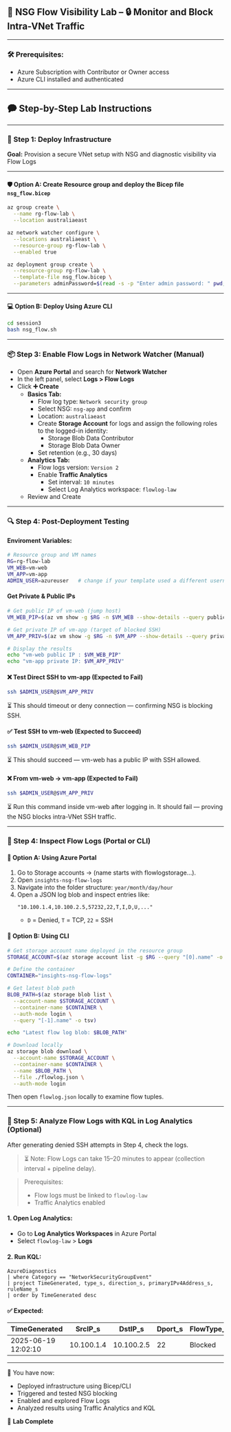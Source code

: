 ## 🧪 NSG Flow Visibility Lab – 🔒 Monitor and Block Intra-VNet Traffic

---

### 🛠️ Prerequisites:

- Azure Subscription with Contributor or Owner access
- Azure CLI installed and authenticated

---

## 🗭 Step-by-Step Lab Instructions

---

### 🚀 Step 1: Deploy Infrastructure

**Goal:** Provision a secure VNet setup with NSG and diagnostic visibility via Flow Logs

---

#### 🛡️ Option A: Create Resource group and deploy the Bicep file `nsg_flow.bicep`

```bash
az group create \
  --name rg-flow-lab \
  --location australiaeast

az network watcher configure \
  --locations australiaeast \
  --resource-group rg-flow-lab \
  --enabled true

az deployment group create \
  --resource-group rg-flow-lab \
  --template-file nsg_flow.bicep \
  --parameters adminPassword=$(read -s -p "Enter admin password: " pwd; echo $pwd)
```

---

#### 💻 Option B: Deploy Using Azure CLI

```bash
cd session3
bash nsg_flow.sh
```

---

### 📦 Step 3: Enable Flow Logs in Network Watcher (Manual)

- Open **Azure Portal** and search for **Network Watcher**
- In the left panel, select **Logs > Flow Logs**
- Click **➕ Create**
  - **Basics Tab:**
    - Flow log type: `Network security group`
    - Select NSG: `nsg-app` and confirm
    - Location: `australiaeast`
    - Create **Storage Account** for logs and assign the following roles to the logged-in identity:
      - Storage Blob Data Contributor
      - Storage Blob Data Owner
    - Set retention (e.g., 30 days)
  - **Analytics Tab:**
    - Flow logs version: `Version 2`
    - Enable **Traffic Analytics**
      - Set interval: `10 minutes`
      - Select Log Analytics workspace: `flowlog-law`
  - Review and Create

---

### 🔍 Step 4: Post-Deployment Testing

#### Enviroment Variables:
```bash
# Resource group and VM names
RG=rg-flow-lab
VM_WEB=vm-web
VM_APP=vm-app
ADMIN_USER=azureuser   # change if your template used a different username
```

#### Get Private & Public IPs 

```bash
# Get public IP of vm-web (jump host)
VM_WEB_PIP=$(az vm show -g $RG -n $VM_WEB --show-details --query publicIps -o tsv)

# Get private IP of vm-app (target of blocked SSH)
VM_APP_PRIV=$(az vm show -g $RG -n $VM_APP --show-details --query privateIps -o tsv)

# Display the results
echo "vm-web public IP : $VM_WEB_PIP"
echo "vm-app private IP: $VM_APP_PRIV"

```

#### ❌ Test Direct SSH to vm-app (Expected to Fail)

```bash
ssh $ADMIN_USER@$VM_APP_PRIV
```
⏳ This should timeout or deny connection — confirming NSG is blocking SSH.


#### ✅ Test SSH to vm-web (Expected to Succeed)

```bash
ssh $ADMIN_USER@$VM_WEB_PIP
```
⏳ This should succeed — vm-web has a public IP with SSH allowed.


#### ❌ From vm-web → vm-app (Expected to Fail)
```bash
ssh $ADMIN_USER@$VM_APP_PRIV
```
⏳ Run this command inside vm-web after logging in. It should fail — proving the NSG blocks intra-VNet SSH traffic.

---

### 📂 Step 4: Inspect Flow Logs (Portal or CLI)

#### 🔢 Option A: Using Azure Portal

1. Go to Storage accounts → (name starts with flowlogstorage...). 
2. Open `insights-nsg-flow-logs`
3. Navigate into the folder structure: `year/month/day/hour`
4. Open a JSON log blob and inspect entries like:
   ```
   "10.100.1.4,10.100.2.5,57232,22,T,I,D,U,..."
   ```
   - `D` = Denied, `T` = TCP, `22` = SSH

#### 🔢 Option B: Using CLI

```bash
# Get storage account name deployed in the resource group
STORAGE_ACCOUNT=$(az storage account list -g $RG --query "[0].name" -o tsv)

# Define the container
CONTAINER="insights-nsg-flow-logs"

# Get latest blob path
BLOB_PATH=$(az storage blob list \
  --account-name $STORAGE_ACCOUNT \
  --container-name $CONTAINER \
  --auth-mode login \
  --query "[-1].name" -o tsv)

echo "Latest flow log blob: $BLOB_PATH"

# Download locally
az storage blob download \
  --account-name $STORAGE_ACCOUNT \
  --container-name $CONTAINER \
  --name $BLOB_PATH \
  --file ./flowlog.json \
  --auth-mode login
```

Then open `flowlog.json` locally to examine flow tuples.

---

### 🥪 Step 5: Analyze Flow Logs with KQL in Log Analytics (Optional)

After generating denied SSH attempts in Step 4, check the logs.
> ⏳ Note: Flow Logs can take 15–20 minutes to appear (collection interval + pipeline delay).

> Prerequisites:
>
> - Flow logs must be linked to `flowlog-law`
> - Traffic Analytics enabled

#### 1. Open Log Analytics:

- Go to **Log Analytics Workspaces** in Azure Portal
- Select `flowlog-law` > **Logs**

#### 2. Run KQL:

```kql
AzureDiagnostics
| where Category == "NetworkSecurityGroupEvent"
| project TimeGenerated, type_s, direction_s, primaryIPv4Address_s, ruleName_s
| order by TimeGenerated desc
```

#### ✅ Expected:

| TimeGenerated       | SrcIP\_s   | DstIP\_s   | Dport\_s | FlowType\_s | VM\_s  |
| ------------------- | ---------- | ---------- | -------- | ----------- | ------ |
| 2025-06-19 12:02:10 | 10.100.1.4 | 10.100.2.5 | 22       | Blocked     | vm-web |

---

🌟 You have now:

- Deployed infrastructure using Bicep/CLI
- Triggered and tested NSG blocking
- Enabled and explored Flow Logs
- Analyzed results using Traffic Analytics and KQL

📅 **Lab Complete**

